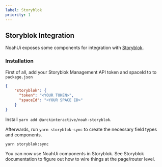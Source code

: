 ```yaml
---
label: Storyblok
priority: 1
---
```


## Storyblok Integration

NoahUi exposes some components for integration with [Storyblok](https://storyblok.com).

### Installation

First of all, add your Storyblok Management API token and spaceId to to `package.json`  

```json
{
    "storyblok": {
      "token": "<YOUR TOKEN>",
      "spaceId": "<YOUR SPACE ID>"
    }
}
```

Install `yarn add @arckinteractive/noah-storyblok`.

Afterwards, run `yarn storyblok-sync` to create the necessary field types and components.

```
yarn storyblok:sync
```

You can now use NoahUi components in Storyblok. See Storyblok documentation to figure out how to wire things at the page/router level.



